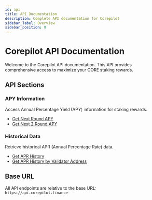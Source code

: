 ```yaml
---
id: api
title: API Documentation
description: Complete API documentation for Corepilot
sidebar_label: Overview
sidebar_position: 0
---
```


# Corepilot API Documentation

Welcome to the Corepilot API documentation. This API provides comprehensive access to maximize your CORE staking rewards.

## API Sections

<!-- ### Authentication
Manage user authentication and token refresh.
- [Sign In](./auth/sign-in)
- [Refresh Token](./auth/refresh-token)

### API Key Management
Create and manage your API keys for accessing the Corepilot services.
- [Create API Key](./api-key/create-api-key)
- [Get API Key List](./api-key/get-api-key-list)

### Subscription Plans
Manage your subscription plans and user subscriptions.
- [Get Subscription Plans](./subscription/get-subscription-plans)
- [Subscribe](./subscription/subscribe)
- [Get User Plan](./subscription/get-user-plan) -->

### APY Information
Access Annual Percentage Yield (APY) information for staking rewards.
- [Get Next Round APY](./apy/get-next-round-apy)
- [Get Next 2 Round APY](./apy/get-next-2-round-apy)

### Historical Data
Retrieve historical APR (Annual Percentage Rate) data.
- [Get APR History](./history/get-apr-history)
- [Get APR History by Validator Address](./history/get-apr-history-by-validator-address)

<!-- ## Getting Started

1. **Authentication**: Start by signing in to get your access token
2. **API Key**: Create an API key for programmatic access
3. **Subscription**: Choose and subscribe to a plan that fits your needs
4. **Start Using**: Begin making requests to access APY and historical data -->

## Base URL

All API endpoints are relative to the base URL: `https://api.corepilot.finance`

<!-- ## Rate Limiting

API rate limits depend on your subscription plan. Please refer to your subscription details for specific limits.  -->

